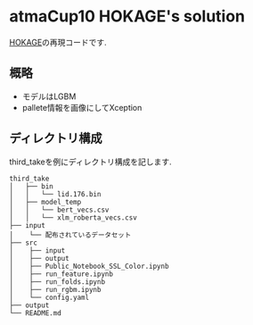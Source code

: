 # atmaCup10 HOKAGE's solution

[HOKAGE](https://www.guruguru.science/HOKAGE149)の再現コードです.

## 概略
* モデルはLGBM
* pallete情報を画像にしてXception

## ディレクトリ構成
third_takeを例にディレクトリ構成を記します.

```
third_take
│   ├── bin
│   │   └── lid.176.bin
│   ├── model_temp
│   │   └── bert_vecs.csv
│   │   └── xlm_roberta_vecs.csv
├── input
│    └── 配布されているデータセット
├── src
│    ├── input
│    ├── output
│    ├── Public_Notebook_SSL_Color.ipynb
│    ├── run_feature.ipynb
│    ├── run_folds.ipynb
│    ├── run_rgbm.ipynb
│    └── config.yaml
├── output
└── README.md
```


